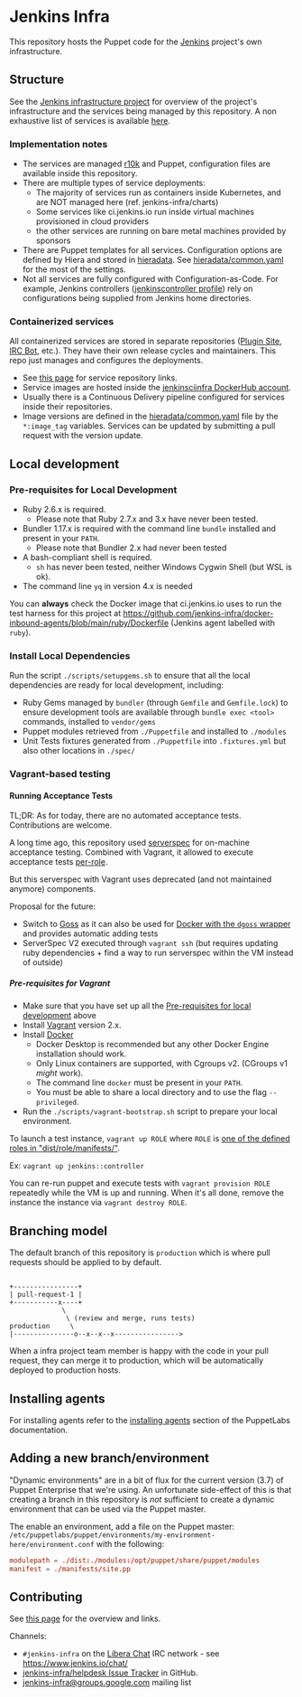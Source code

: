 # Jenkins Infra

This repository hosts the Puppet code for the [Jenkins](https://jenkins.io) project's own infrastructure.

## Structure

See the [Jenkins infrastructure project](https://jenkins.io/projects/infrastructure/) for overview of the project's infrastructure and the services being managed by this repository.
A non exhaustive list of services is available [here](https://jenkins.io/projects/infrastructure/#services).

### Implementation notes

* The services are managed [r10k](https://github.com/adrienthebo/r10k) and Puppet,
  configuration files are available inside this repository.
* There are multiple types of service deployments:
  * The majority of services run as containers inside Kubernetes, and are NOT managed here (ref. jenkins-infra/charts)
  * Some services like ci.jenkins.io run inside virtual machines provisioned in cloud providers
  * the other services are running on bare metal machines provided by sponsors
* There are Puppet templates for all services.
  Configuration options are defined by Hiera and stored in [hieradata](./hieradata).
  See [hieradata/common.yaml](./hieradata/common.yaml) for the most of the settings.
* Not all services are fully configured with Configuration-as-Code.
  For example, Jenkins controllers ([jenkinscontroller profile](./dist/profile/manifests/jenkinscontroller.pp)) rely on configurations being supplied from Jenkins home directories.

### Containerized services

All containerized services are stored in separate repositories ([Plugin Site](https://plugins.jenkins.io/), [IRC Bot](https://jenkins.io/projects/infrastructure/ircbot/), etc.).
They have their own release cycles and maintainers.
This repo just manages and configures the deployments.

* See [this page](https://jenkins.io/projects/infrastructure/#services) for service repository links.
* Service images are hosted inside the [jenkinsciinfra DockerHub account](https://hub.docker.com/r/jenkinsciinfra/).
* Usually there is a Continuous Delivery pipeline configured for services inside their repositories.
* Image versions are defined in the [hieradata/common.yaml](./hieradata/common.yaml) file by the `*:image_tag` variables.
  Services can be updated by submitting a pull request with the version update.

## Local development

### Pre-requisites for Local Development

* Ruby 2.6.x is required.
  * Please note that Ruby 2.7.x and 3.x have never been tested.
* Bundler 1.17.x is required with the command line `bundle` installed and present in your `PATH`.
  * Please note that Bundler 2.x had never been tested
* A bash-compliant shell is required.
  * `sh` has never been tested, neither Windows Cygwin Shell (but WSL is ok).
* The command line `yq` in version 4.x is needed

You can **always** check the Docker image that ci.jenkins.io uses to run the test harness for this project at <https://github.com/jenkins-infra/docker-inbound-agents/blob/main/ruby/Dockerfile> (Jenkins agent labelled with `ruby`).

### Install Local Dependencies

Run the script `./scripts/setupgems.sh` to ensure that all the local dependencies are ready for local development, including:

* Ruby Gems managed by `bundler` (through `Gemfile` and `Gemfile.lock`) to ensure development tools are available through `bundle exec <tool>` commands, installed to `vendor/gems`
* Puppet modules retrieved from `./Puppetfile` and installed to `./modules`
* Unit Tests fixtures generated from `./Puppetfile` into `.fixtures.yml` but also other locations in `./spec/`

### Vagrant-based testing

#### Running Acceptance Tests

TL;DR: As for today, there are no automated acceptance tests. Contributions are welcome.

A long time ago, this repository used [serverspec](http://serverspec.org) for on-machine acceptance testing.
Combined with Vagrant, it allowed to execute acceptance tests [per-role](dist/role/manifests).

But this serverspec with Vagrant uses deprecated (and not maintained anymore) components.

Proposal for the future:

* Switch to [Goss](https://github.com/aelsabbahy/goss) as it can also be used for [Docker with the `dgoss` wrapper](https://github.com/aelsabbahy/goss/tree/master/extras/dgoss) and provides automatic adding tests
* ServerSpec V2 executed through `vagrant ssh` (but requires updating ruby dependencies + find a way to run serverspec within the VM instead of outside)

##### Pre-requisites for Vagrant

* Make sure that you have set up all the [Pre-requisites for local development](#pre-requisites-for-local-development) above
* Install [Vagrant](https://www.vagrantup.com) version 2.x.
* Install [Docker](https://www.docker.com/)
  * Docker Desktop is recommended but any other Docker Engine installation should work.
  * Only Linux containers are supported, with Cgroups v2. (CGroups v1 *might* work).
  * The command line `docker` must be present in your `PATH`.
  * You must be able to share a local directory and to use the flag `--privileged`.
* Run the `./scripts/vagrant-bootstrap.sh` script to prepare your local environment.

To launch a test instance, `vagrant up ROLE` where `ROLE` is [one of the defined roles in "dist/role/manifests/"](dist/role/manifests).

Ex: `vagrant up jenkins::controller`

You can re-run puppet and execute tests with `vagrant provision ROLE` repeatedly while the VM is up and running.
When it's all done, remove the instance the instance via `vagrant destroy ROLE`.

## Branching model

The default branch of this repository is `production` which is where pull requests should be applied to by default.

```text

+----------------+
| pull-request-1 |
+-----------x----+
             \
              \ (review and merge, runs tests)
production     \
|---------------o--x--x--x---------------->
```

When a infra project team member is happy with the code in your pull request, they can merge it to production, which will be automatically deployed to production hosts.

## Installing agents

For installing agents refer to the [installing
agents](http://docs.puppetlabs.com/pe/latest/install_agents.html) section of
the PuppetLabs documentation.

## Adding a new branch/environment

"Dynamic environments" are in a bit of flux for the current version (3.7) of
Puppet Enterprise that we're using. An unfortunate side-effect of this is that
creating a branch in this repository is *not* sufficient to create a dynamic
environment that can be used via the Puppet master.

The enable an environment, add a file on the Puppet master:
`/etc/puppetlabs/puppet/environments/my-environment-here/environment.conf` with
the following:

```conf
modulepath = ./dist:./modules:/opt/puppet/share/puppet/modules
manifest = ./manifests/site.pp
```

## Contributing

See [this page](https://github.com/jenkins-infra/.github/blob/master/CONTRIBUTING.md) for the overview and links.

Channels:

* `#jenkins-infra` on the [Libera Chat](https://libera.chat/guides) IRC network - see <https://www.jenkins.io/chat/>
* [jenkins-infra/helpdesk Issue Tracker](https://github.com/jenkins-infra/helpdesk) in GitHub.
* [jenkins-infra@groups.google.com](https://groups.google.com/g/jenkins-infra) mailing list
